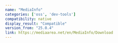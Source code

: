 ```yaml
---
name: "MediaInfo"
categories: ['oss', 'dev-tools']
compatibility: native
display_result: "Compatible"
version_from: "25.0.4"
link: https://mediaarea.net/en/MediaInfo/Download
---
```

